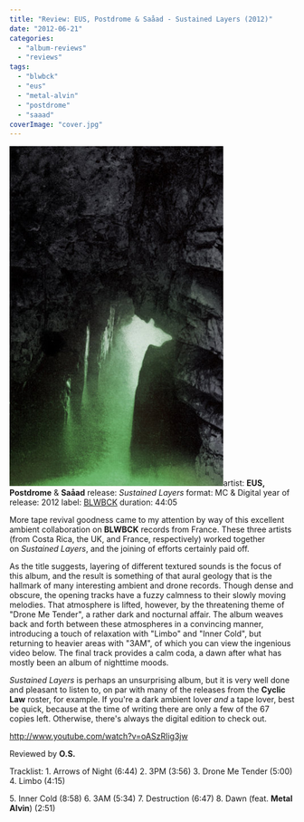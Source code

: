 ```yaml
---
title: "Review: EUS, Postdrome & Saåad - Sustained Layers (2012)"
date: "2012-06-21"
categories: 
  - "album-reviews"
  - "reviews"
tags: 
  - "blwbck"
  - "eus"
  - "metal-alvin"
  - "postdrome"
  - "saaad"
coverImage: "cover.jpg"
---
```


[![](images/cover.jpg "eus_postdrome_saåad_sustainedlayers")](http://www.eveningoflight.nl/wordpress/wp-content/uploads/2012/06/cover.jpg)artist: **EUS, Postdrome** & **Saåad** release: _Sustained Layers_ format: MC & Digital year of release: 2012 label: [BLWBCK](http://www.blwbck.com/catalog/) duration: 44:05

More tape revival goodness came to my attention by way of this excellent ambient collaboration on **BLWBCK** records from France. These three artists (from Costa Rica, the UK, and France, respectively) worked together on _Sustained Layers_, and the joining of efforts certainly paid off.

As the title suggests, layering of different textured sounds is the focus of this album, and the result is something of that aural geology that is the hallmark of many interesting ambient and drone records. Though dense and obscure, the opening tracks have a fuzzy calmness to their slowly moving melodies. That atmosphere is lifted, however, by the threatening theme of "Drone Me Tender", a rather dark and nocturnal affair. The album weaves back and forth between these atmospheres in a convincing manner, introducing a touch of relaxation with "Limbo" and "Inner Cold", but returning to heavier areas with "3AM", of which you can view the ingenious video below. The final track provides a calm coda, a dawn after what has mostly been an album of nighttime moods.

_Sustained Layers_ is perhaps an unsurprising album, but it is very well done and pleasant to listen to, on par with many of the releases from the **Cyclic Law** roster, for example. If you're a dark ambient lover _and_ a tape lover, best be quick, because at the time of writing there are only a few of the 67 copies left. Otherwise, there's always the digital edition to check out.

http://www.youtube.com/watch?v=oASzRIig3jw

Reviewed by **O.S.**

Tracklist: 1. Arrows of Night (6:44) 2. 3PM (3:56) 3. Drone Me Tender (5:00) 4. Limbo (4:15)

5\. Inner Cold (8:58) 6. 3AM (5:34) 7. Destruction (6:47) 8. Dawn (feat. **Metal Alvin**) (2:51)
